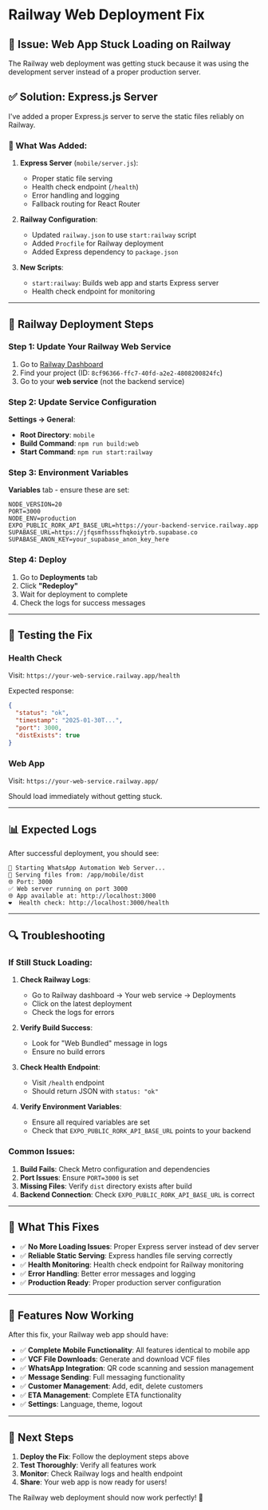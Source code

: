 # Railway Web Deployment Fix

## 🚨 **Issue**: Web App Stuck Loading on Railway

The Railway web deployment was getting stuck because it was using the development server instead of a proper production server.

## ✅ **Solution**: Express.js Server

I've added a proper Express.js server to serve the static files reliably on Railway.

### **🔧 What Was Added:**

1. **Express Server** (`mobile/server.js`):
   - Proper static file serving
   - Health check endpoint (`/health`)
   - Error handling and logging
   - Fallback routing for React Router

2. **Railway Configuration**:
   - Updated `railway.json` to use `start:railway` script
   - Added `Procfile` for Railway deployment
   - Added Express dependency to `package.json`

3. **New Scripts**:
   - `start:railway`: Builds web app and starts Express server
   - Health check endpoint for monitoring

---

## 🚀 **Railway Deployment Steps**

### **Step 1: Update Your Railway Web Service**

1. Go to [Railway Dashboard](https://railway.app/dashboard)
2. Find your project (ID: `8cf96366-ffc7-40fd-a2e2-4808200824fc`)
3. Go to your **web service** (not the backend service)

### **Step 2: Update Service Configuration**

**Settings → General**:
- **Root Directory**: `mobile`
- **Build Command**: `npm run build:web`
- **Start Command**: `npm run start:railway`

### **Step 3: Environment Variables**

**Variables** tab - ensure these are set:
```
NODE_VERSION=20
PORT=3000
NODE_ENV=production
EXPO_PUBLIC_RORK_API_BASE_URL=https://your-backend-service.railway.app
SUPABASE_URL=https://jfqsmfhsssfhqkoiytrb.supabase.co
SUPABASE_ANON_KEY=your_supabase_anon_key_here
```

### **Step 4: Deploy**

1. Go to **Deployments** tab
2. Click **"Redeploy"**
3. Wait for deployment to complete
4. Check the logs for success messages

---

## 🧪 **Testing the Fix**

### **Health Check**
Visit: `https://your-web-service.railway.app/health`

Expected response:
```json
{
  "status": "ok",
  "timestamp": "2025-01-30T...",
  "port": 3000,
  "distExists": true
}
```

### **Web App**
Visit: `https://your-web-service.railway.app/`

Should load immediately without getting stuck.

---

## 📊 **Expected Logs**

After successful deployment, you should see:
```
🚀 Starting WhatsApp Automation Web Server...
📁 Serving files from: /app/mobile/dist
🌐 Port: 3000
✅ Web server running on port 3000
🌐 App available at: http://localhost:3000
❤️  Health check: http://localhost:3000/health
```

---

## 🔍 **Troubleshooting**

### **If Still Stuck Loading:**

1. **Check Railway Logs**:
   - Go to Railway dashboard → Your web service → Deployments
   - Click on the latest deployment
   - Check the logs for errors

2. **Verify Build Success**:
   - Look for "Web Bundled" message in logs
   - Ensure no build errors

3. **Check Health Endpoint**:
   - Visit `/health` endpoint
   - Should return JSON with `status: "ok"`

4. **Verify Environment Variables**:
   - Ensure all required variables are set
   - Check that `EXPO_PUBLIC_RORK_API_BASE_URL` points to your backend

### **Common Issues:**

1. **Build Fails**: Check Metro configuration and dependencies
2. **Port Issues**: Ensure `PORT=3000` is set
3. **Missing Files**: Verify `dist` directory exists after build
4. **Backend Connection**: Check `EXPO_PUBLIC_RORK_API_BASE_URL` is correct

---

## 🎯 **What This Fixes**

- ✅ **No More Loading Issues**: Proper Express server instead of dev server
- ✅ **Reliable Static Serving**: Express handles file serving correctly
- ✅ **Health Monitoring**: Health check endpoint for Railway monitoring
- ✅ **Error Handling**: Better error messages and logging
- ✅ **Production Ready**: Proper production server configuration

---

## 📱 **Features Now Working**

After this fix, your Railway web app should have:
- ✅ **Complete Mobile Functionality**: All features identical to mobile app
- ✅ **VCF File Downloads**: Generate and download VCF files
- ✅ **WhatsApp Integration**: QR code scanning and session management
- ✅ **Message Sending**: Full messaging functionality
- ✅ **Customer Management**: Add, edit, delete customers
- ✅ **ETA Management**: Complete ETA functionality
- ✅ **Settings**: Language, theme, logout

---

## 🚀 **Next Steps**

1. **Deploy the Fix**: Follow the deployment steps above
2. **Test Thoroughly**: Verify all features work
3. **Monitor**: Check Railway logs and health endpoint
4. **Share**: Your web app is now ready for users!

The Railway web deployment should now work perfectly! 🎉